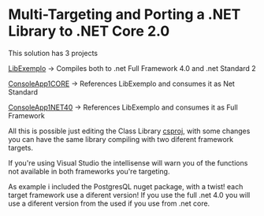 # Multi-Targeting and Porting a .NET Library to .NET Core 2.0
This solution has 3 projects

[LibExemplo](https://github.com/antoniocampos/dotnetsamples/tree/master/MultiTarget/LibExemplo) -> Compiles both to .net Full Framework 4.0 and .net Standard 2

[ConsoleApp1CORE](https://github.com/antoniocampos/dotnetsamples/tree/master/MultiTarget/ConsoleApp1CORE) -> References LibExemplo and consumes it as Net Standard

[ConsoleApp1NET40](https://github.com/antoniocampos/dotnetsamples/tree/master/MultiTarget/ConsoleApp1NET40) -> References LibExemplo and consumes it as Full Framework

All this is possible just editing the Class Library [csproj](https://github.com/antoniocampos/dotnetsamples/blob/master/MultiTarget/LibExemplo/LibExemplo.csproj), with some changes you can have the same library compiling with two diferent framework targets.

If you're using Visual Studio the intellisense will warn you of the functions not available in both frameworks you're targeting.

As example i included the PostgresQL nuget package, with a twist! each target framework use a diferent version! If you use the full .net 4.0 you will use a diferent version from the used if you use from .net core.